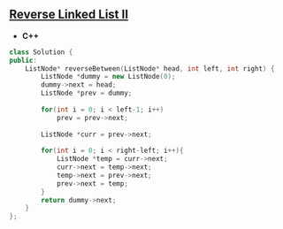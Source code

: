 ## [Reverse Linked List II](https://leetcode.com/problems/reverse-linked-list-ii/)

* **C++**
```cpp
class Solution {
public:
    ListNode* reverseBetween(ListNode* head, int left, int right) {
        ListNode *dummy = new ListNode(0);
        dummy->next = head;
        ListNode *prev = dummy;
        
        for(int i = 0; i < left-1; i++)
            prev = prev->next;
        
        ListNode *curr = prev->next;
        
        for(int i = 0; i < right-left; i++){
            ListNode *temp = curr->next;
            curr->next = temp->next;
            temp->next = prev->next;
            prev->next = temp;
        }
        return dummy->next;
    }
};
```
